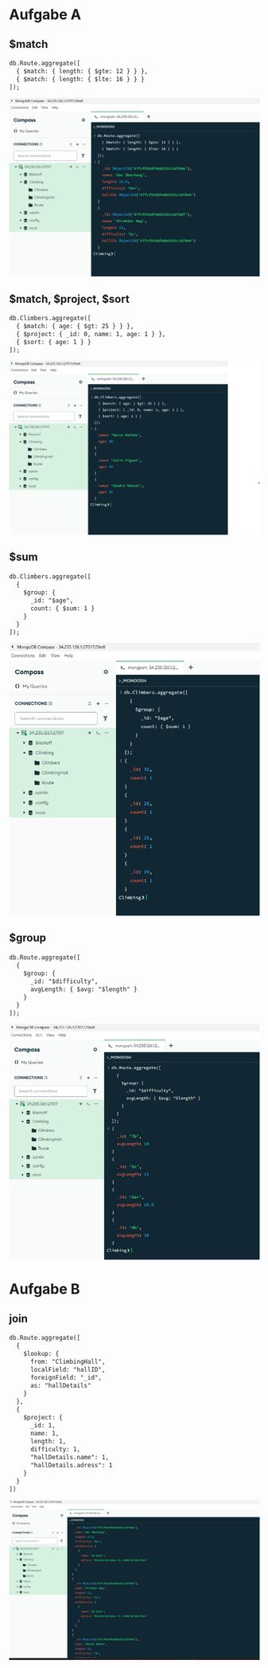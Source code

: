 # Aufgabe A

## $match
```
db.Route.aggregate([
  { $match: { length: { $gte: 12 } } },
  { $match: { length: { $lte: 16 } } }
]);
```
![match](Images/match.png)

## $match, $project, $sort

```
db.Climbers.aggregate([
  { $match: { age: { $gt: 25 } } },
  { $project: { _id: 0, name: 1, age: 1 } },
  { $sort: { age: 1 } }
]);
```
![sort](Images/match_project_sort.png)


## $sum

```
db.Climbers.aggregate([
  { 
    $group: { 
      _id: "$age",
      count: { $sum: 1 }
    } 
  }
]);
```
![sum](Images/sum.png)

## $group

```
db.Route.aggregate([
  { 
    $group: { 
      _id: "$difficulty",
      avgLength: { $avg: "$length" }
    } 
  }
]);

```	
![group](Images/group.png)


# Aufgabe B

## join

```
db.Route.aggregate([
  {
    $lookup: {
      from: "ClimbingHall",
      localField: "hallID",
      foreignField: "_id",
      as: "hallDetails"
    }
  },
  {
    $project: {
      _id: 1,
      name: 1,
      length: 1,
      difficulty: 1,
      "hallDetails.name": 1,
      "hallDetails.adress": 1
    }
  }
])
```

![join](Images/join_lookup.png)